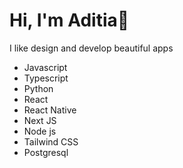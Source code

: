 # Hi, I'm Aditia👋
I like design and develop beautiful apps

* Javascript
* Typescript
* Python
* React
* React Native
* Next JS
* Node js
* Tailwind CSS
* Postgresql
